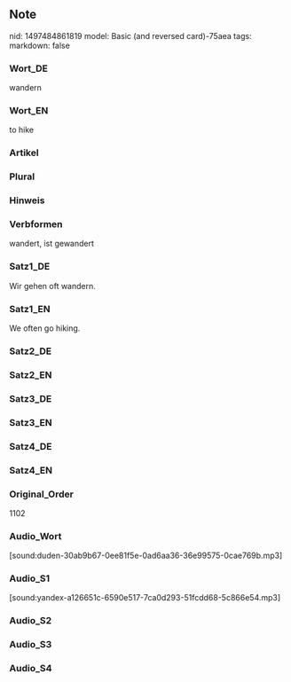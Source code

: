 ## Note
nid: 1497484861819
model: Basic (and reversed card)-75aea
tags: 
markdown: false

### Wort_DE
wandern

### Wort_EN
to hike

### Artikel


### Plural


### Hinweis


### Verbformen
wandert, ist gewandert

### Satz1_DE
Wir gehen oft wandern.

### Satz1_EN
We often go hiking.

### Satz2_DE


### Satz2_EN


### Satz3_DE


### Satz3_EN


### Satz4_DE


### Satz4_EN


### Original_Order
1102

### Audio_Wort
[sound:duden-30ab9b67-0ee81f5e-0ad6aa36-36e99575-0cae769b.mp3]

### Audio_S1
[sound:yandex-a126651c-6590e517-7ca0d293-51fcdd68-5c866e54.mp3]

### Audio_S2


### Audio_S3


### Audio_S4

